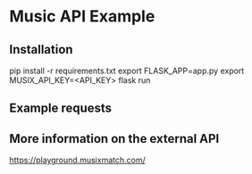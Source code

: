 # Music API Example

## Installation

pip install -r requirements.txt
export FLASK_APP=app.py
export MUSIX_API_KEY=<API_KEY>
flask run
## Example requests

## More information on the external API

https://playground.musixmatch.com/